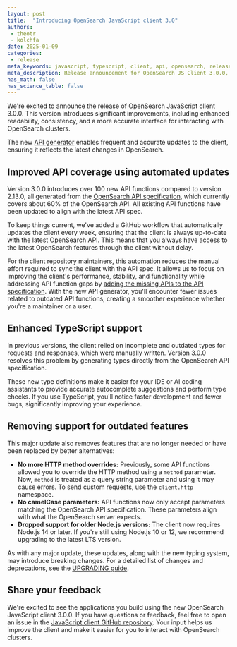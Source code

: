 ```yaml
---
layout: post
title:  "Introducing OpenSearch JavaScript client 3.0"
authors:
 - theotr
 - kolchfa
date: 2025-01-09
categories:
 - release
meta_keywords: javascript, typescript, client, api, opensearch, release, codegen, api generator
meta_description: Release announcement for OpenSearch JS Client 3.0.0, a major overhaul of the client's API for better readability, consistency, and a more complete and accurate interface to interact with OpenSearch clusters.
has_math: false
has_science_table: false
---
```


We're excited to announce the release of OpenSearch JavaScript client 3.0.0. This version introduces significant improvements, including enhanced readability, consistency, and a more accurate interface for interacting with OpenSearch clusters.

The new [API generator](https://github.com/opensearch-project/opensearch-js/tree/main/api_generator) enables frequent and accurate updates to the client, ensuring it reflects the latest changes in OpenSearch.

## Improved API coverage using automated updates  

Version 3.0.0 introduces over 100 new API functions compared to version 2.13.0, all generated from the [OpenSearch API specification](https://github.com/opensearch-project/opensearch-api-specification), which currently covers about 60% of the OpenSearch API. All existing API functions have been updated to align with the latest API spec.  

To keep things current, we've added a GitHub workflow that automatically updates the client every week, ensuring that the client is always up-to-date with the latest OpenSearch API. This means that you always have access to the latest OpenSearch features through the client without delay.  

For the client repository maintainers, this automation reduces the manual effort required to sync the client with the API spec. It allows us to focus on improving the client's performance, stability, and functionality while addressing API function gaps by [adding the missing APIs to the API specification](https://github.com/opensearch-project/opensearch-api-specification?tab=readme-ov-file#welcome). With the new API generator, you'll encounter fewer issues related to outdated API functions, creating a smoother experience whether you're a maintainer or a user.  

## Enhanced TypeScript support  

In previous versions, the client relied on incomplete and outdated types for requests and responses, which were manually written. Version 3.0.0 resolves this problem by generating types directly from the OpenSearch API specification.  

These new type definitions make it easier for your IDE or AI coding assistants to provide accurate autocomplete suggestions and perform type checks. If you use TypeScript, you'll notice faster development and fewer bugs, significantly improving your experience.  

## Removing support for outdated features  

This major update also removes features that are no longer needed or have been replaced by better alternatives:  

- **No more HTTP method overrides:** Previously, some API functions allowed you to override the HTTP method using a `method` parameter. Now, `method` is treated as a query string parameter and using it may cause errors. To send custom requests, use the `client.http` namespace.  
- **No camelCase parameters:** API functions now only accept parameters matching the OpenSearch API specification. These parameters align with what the OpenSearch server expects.  
- **Dropped support for older Node.js versions:** The client now requires Node.js 14 or later. If you're still using Node.js 10 or 12, we recommend upgrading to the latest LTS version.  

As with any major update, these updates, along with the new typing system, may introduce breaking changes. For a detailed list of changes and deprecations, see the [UPGRADING guide](https://github.com/opensearch-project/opensearch-js/blob/main/UPGRADING.md).  

## Share your feedback  

We're excited to see the applications you build using the new OpenSearch JavaScript client 3.0.0. If you have questions or feedback, feel free to open an issue in the [JavaScript client GitHub repository](https://github.com/opensearch-project/opensearch-js). Your input helps us improve the client and make it easier for you to interact with OpenSearch clusters.  